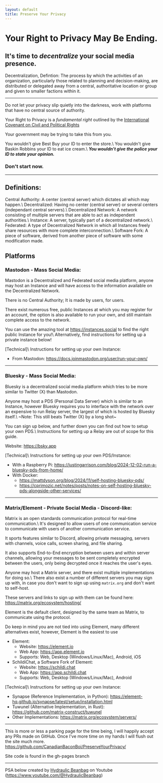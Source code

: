 ```yaml
---
layout: default
title: Preserve Your Privacy
---
```

# Your Right to Privacy May Be Ending.
## It's time to *decentralize* your social media presence.

Decentralization, Defintion: The process by which the activities of an organization, particularly those related to planning and decision-making, are distributed or delegated away from a central, authoritative location or group and given to smaller factions within it.

---

Do not let your privacy slip quietly into the darkness, work with platforms that have no central source of authority.

Your Right to Privacy is a *fundamental right* outlined by the [International Covenant on Civil and Political Rights](https://www.ohchr.org/en/instruments-mechanisms/instruments/international-covenant-civil-and-political-rights)

Your government may be trying to take this from you.

You wouldn't give Best Buy your ID to enter the store.\\
You wouldn't give Baskin Robbins your ID to eat ice cream.\\
***You wouldn't give the police your ID to state your opinion.***

### Don't start now.

---
## Definitions:
Central Authority: A center (central server) which dictates all which may happen.\\
Decentralized: Having no center (central server) or several centers (independant central servers).\\
Decentralized Network: A network consisting of multiple servers that are able to act as independent authorities.\\
Instance: A server, typically part of a decentralized network.\\
Federated: A type of Decentralized Network in which all Instances freely share resources with more complete interconnection.\\
Software Fork: A piece of software, derived from another piece of software with some modification made.

## Platforms
### Mastodon - Mass Social Media:
Mastodon is a Decentralized and Federated social media platform, anyone may host an Instance and will have access to the information available on the Decentralized Network.

There is no Central Authority; It is made by users, for users.

There exist numerous free, public Instances at which you may register for an account, the option is also available to run your own, and still maintain complete access to the network.

You can use the amazing tool at <https://instances.social> to find the right public Instance for you!\\
Alternatively, find instructions for setting up a private instance below!

[Technical]\\
Instructions for setting up your own Instance:
- From Mastodon: <https://docs.joinmastodon.org/user/run-your-own/>

---
### Bluesky - Mass Social Media:
Bluesky is a decentralized social media platform which tries to be more similar to Twitter (X) than Mastodon.

Anyone may host a PDS (Personal Data Server) which is similar to an Instance, however Bluesky requires you to interface with the network over an expensive to run Relay server, the largest of which is hosted by Bluesky itself.\\
~Note: This still beats Twitter (X) by a long shot~

You can sign up below, and further down you can find out how to setup your own PDS.\\
Instructions for setting up a Relay are out of scope for this guide.

Website: <https://bsky.app>

[Technical]\\
Instructions for setting up your own PDS/Instance:
- With a Raspberry Pi: <https://justingarrison.com/blog/2024-12-02-run-a-bluesky-pds-from-home/>
- With Docker:
	- <https://mattdyson.org/blog/2024/11/self-hosting-bluesky-pds/>
	- <https://cprimozic.net/notes/posts/notes-on-self-hosting-bluesky-pds-alongside-other-services/>

---
### Matrix/Element - Private Social Media - Discord-like:
Matrix is an open standards communication protocol for real-time communication.\\
It's designed to allow users of one communication service to communicate with users of another communication service.

It sports features similar to Discord, allowing private messaging, servers with channels, voice calls, screen sharing, and file sharing.

It also supports End-to-End encryption between users and within server channels, allowing your messages to be sent completely encrypted between the users, only being decrypted once it reaches the user's eyes.

Anyone may host a Matrix server, and there exist multiple implementations for doing so.\\
There also exist a number of different servers you may sign up with, in case you don't want to sign up using `matrix.org` and don't want to self-host.

These servers and links to sign up with them can be found here: <https://matrix.org/ecosystem/hosting/>

Element is the default client, designed by the same team as Matrix, to communicate using the protocol.

Do keep in mind you are not tied into using Element, many different alternatives exist, however, Element is the easiest to use

- Element:
	- Website: <https://element.io>
	- Web App: <https://app.element.io>
	- Supports: Web, Desktop (Windows/Linux/Mac), Android, iOS
- SchildiChat, a Software Fork of Element:
	- Website: <https://schildi.chat>
	- Web App: <https://app.schildi.chat>
	- Supports: Web, Desktop (Windows/Linux/Mac), Android

[Technical]\\
Instructions for setting up your own Instance: 
- Synapse (Reference Implementation, in Python): <https://element-hq.github.io/synapse/latest/setup/installation.html>
- Tuwunel (Alternative Implementation, in Rust): <https://github.com/matrix-construct/tuwunel>
- Other Implementations: <https://matrix.org/ecosystem/servers/>

---

This is more or less a parking page for the time being, I will happily accept any PRs made on GitHub.
Once I've more time on my hands I will flush out the site much more.
<https://github.com/CanadianBaconBoi/PreserveYourPrivacy/>

Site code is found in the gh-pages branch

___

PSA below created by [Hydraulic Beanbag](https://www.youtube.com/@HydraulicBeanbag) on Youtube (<https://www.youtube.com/@HydraulicBeanbag>)
